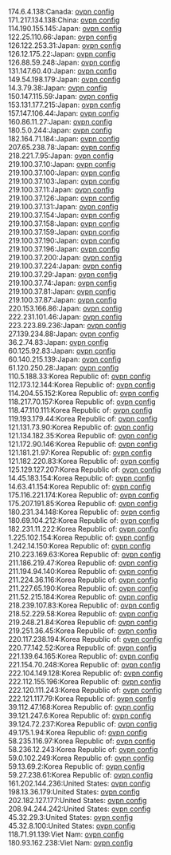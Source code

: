 174.6.4.138:Canada: [ovpn config](vpn/174_6_4_138.ovpn)  
171.217.134.138:China: [ovpn config](vpn/171_217_134_138.ovpn)  
114.190.155.145:Japan: [ovpn config](vpn/114_190_155_145.ovpn)  
122.25.110.66:Japan: [ovpn config](vpn/122_25_110_66.ovpn)  
126.122.253.31:Japan: [ovpn config](vpn/126_122_253_31.ovpn)  
126.12.175.22:Japan: [ovpn config](vpn/126_12_175_22.ovpn)  
126.88.59.248:Japan: [ovpn config](vpn/126_88_59_248.ovpn)  
131.147.60.40:Japan: [ovpn config](vpn/131_147_60_40.ovpn)  
149.54.198.179:Japan: [ovpn config](vpn/149_54_198_179.ovpn)  
14.3.79.38:Japan: [ovpn config](vpn/14_3_79_38.ovpn)  
150.147.115.59:Japan: [ovpn config](vpn/150_147_115_59.ovpn)  
153.131.177.215:Japan: [ovpn config](vpn/153_131_177_215.ovpn)  
157.147.106.44:Japan: [ovpn config](vpn/157_147_106_44.ovpn)  
160.86.11.27:Japan: [ovpn config](vpn/160_86_11_27.ovpn)  
180.5.0.244:Japan: [ovpn config](vpn/180_5_0_244.ovpn)  
182.164.71.184:Japan: [ovpn config](vpn/182_164_71_184.ovpn)  
207.65.238.78:Japan: [ovpn config](vpn/207_65_238_78.ovpn)  
218.221.7.95:Japan: [ovpn config](vpn/218_221_7_95.ovpn)  
219.100.37.10:Japan: [ovpn config](vpn/219_100_37_10.ovpn)  
219.100.37.100:Japan: [ovpn config](vpn/219_100_37_100.ovpn)  
219.100.37.103:Japan: [ovpn config](vpn/219_100_37_103.ovpn)  
219.100.37.11:Japan: [ovpn config](vpn/219_100_37_11.ovpn)  
219.100.37.126:Japan: [ovpn config](vpn/219_100_37_126.ovpn)  
219.100.37.131:Japan: [ovpn config](vpn/219_100_37_131.ovpn)  
219.100.37.154:Japan: [ovpn config](vpn/219_100_37_154.ovpn)  
219.100.37.158:Japan: [ovpn config](vpn/219_100_37_158.ovpn)  
219.100.37.159:Japan: [ovpn config](vpn/219_100_37_159.ovpn)  
219.100.37.190:Japan: [ovpn config](vpn/219_100_37_190.ovpn)  
219.100.37.196:Japan: [ovpn config](vpn/219_100_37_196.ovpn)  
219.100.37.200:Japan: [ovpn config](vpn/219_100_37_200.ovpn)  
219.100.37.224:Japan: [ovpn config](vpn/219_100_37_224.ovpn)  
219.100.37.29:Japan: [ovpn config](vpn/219_100_37_29.ovpn)  
219.100.37.74:Japan: [ovpn config](vpn/219_100_37_74.ovpn)  
219.100.37.81:Japan: [ovpn config](vpn/219_100_37_81.ovpn)  
219.100.37.87:Japan: [ovpn config](vpn/219_100_37_87.ovpn)  
220.153.166.86:Japan: [ovpn config](vpn/220_153_166_86.ovpn)  
222.231.101.46:Japan: [ovpn config](vpn/222_231_101_46.ovpn)  
223.223.89.236:Japan: [ovpn config](vpn/223_223_89_236.ovpn)  
27.139.234.88:Japan: [ovpn config](vpn/27_139_234_88.ovpn)  
36.2.74.83:Japan: [ovpn config](vpn/36_2_74_83.ovpn)  
60.125.92.83:Japan: [ovpn config](vpn/60_125_92_83.ovpn)  
60.140.215.139:Japan: [ovpn config](vpn/60_140_215_139.ovpn)  
61.120.250.28:Japan: [ovpn config](vpn/61_120_250_28.ovpn)  
110.5.188.33:Korea Republic of: [ovpn config](vpn/110_5_188_33.ovpn)  
112.173.12.144:Korea Republic of: [ovpn config](vpn/112_173_12_144.ovpn)  
114.204.55.152:Korea Republic of: [ovpn config](vpn/114_204_55_152.ovpn)  
118.217.70.157:Korea Republic of: [ovpn config](vpn/118_217_70_157.ovpn)  
118.47.110.111:Korea Republic of: [ovpn config](vpn/118_47_110_111.ovpn)  
119.193.179.44:Korea Republic of: [ovpn config](vpn/119_193_179_44.ovpn)  
121.131.73.90:Korea Republic of: [ovpn config](vpn/121_131_73_90.ovpn)  
121.134.182.35:Korea Republic of: [ovpn config](vpn/121_134_182_35.ovpn)  
121.172.90.146:Korea Republic of: [ovpn config](vpn/121_172_90_146.ovpn)  
121.181.21.97:Korea Republic of: [ovpn config](vpn/121_181_21_97.ovpn)  
121.182.220.83:Korea Republic of: [ovpn config](vpn/121_182_220_83.ovpn)  
125.129.127.207:Korea Republic of: [ovpn config](vpn/125_129_127_207.ovpn)  
14.45.183.154:Korea Republic of: [ovpn config](vpn/14_45_183_154.ovpn)  
14.63.41.154:Korea Republic of: [ovpn config](vpn/14_63_41_154.ovpn)  
175.116.221.174:Korea Republic of: [ovpn config](vpn/175_116_221_174.ovpn)  
175.207.191.85:Korea Republic of: [ovpn config](vpn/175_207_191_85.ovpn)  
180.231.34.148:Korea Republic of: [ovpn config](vpn/180_231_34_148.ovpn)  
180.69.104.212:Korea Republic of: [ovpn config](vpn/180_69_104_212.ovpn)  
182.231.11.222:Korea Republic of: [ovpn config](vpn/182_231_11_222.ovpn)  
1.225.102.154:Korea Republic of: [ovpn config](vpn/1_225_102_154.ovpn)  
1.242.14.150:Korea Republic of: [ovpn config](vpn/1_242_14_150.ovpn)  
210.223.169.63:Korea Republic of: [ovpn config](vpn/210_223_169_63.ovpn)  
211.186.219.47:Korea Republic of: [ovpn config](vpn/211_186_219_47.ovpn)  
211.194.94.140:Korea Republic of: [ovpn config](vpn/211_194_94_140.ovpn)  
211.224.36.116:Korea Republic of: [ovpn config](vpn/211_224_36_116.ovpn)  
211.227.65.190:Korea Republic of: [ovpn config](vpn/211_227_65_190.ovpn)  
211.52.215.184:Korea Republic of: [ovpn config](vpn/211_52_215_184.ovpn)  
218.239.107.83:Korea Republic of: [ovpn config](vpn/218_239_107_83.ovpn)  
218.52.229.58:Korea Republic of: [ovpn config](vpn/218_52_229_58.ovpn)  
219.248.21.84:Korea Republic of: [ovpn config](vpn/219_248_21_84.ovpn)  
219.251.36.45:Korea Republic of: [ovpn config](vpn/219_251_36_45.ovpn)  
220.117.238.194:Korea Republic of: [ovpn config](vpn/220_117_238_194.ovpn)  
220.77.142.52:Korea Republic of: [ovpn config](vpn/220_77_142_52.ovpn)  
221.139.64.165:Korea Republic of: [ovpn config](vpn/221_139_64_165.ovpn)  
221.154.70.248:Korea Republic of: [ovpn config](vpn/221_154_70_248.ovpn)  
222.104.149.128:Korea Republic of: [ovpn config](vpn/222_104_149_128.ovpn)  
222.112.155.196:Korea Republic of: [ovpn config](vpn/222_112_155_196.ovpn)  
222.120.111.243:Korea Republic of: [ovpn config](vpn/222_120_111_243.ovpn)  
222.121.117.79:Korea Republic of: [ovpn config](vpn/222_121_117_79.ovpn)  
39.112.47.168:Korea Republic of: [ovpn config](vpn/39_112_47_168.ovpn)  
39.121.247.6:Korea Republic of: [ovpn config](vpn/39_121_247_6.ovpn)  
39.124.72.237:Korea Republic of: [ovpn config](vpn/39_124_72_237.ovpn)  
49.175.1.94:Korea Republic of: [ovpn config](vpn/49_175_1_94.ovpn)  
58.235.116.97:Korea Republic of: [ovpn config](vpn/58_235_116_97.ovpn)  
58.236.12.243:Korea Republic of: [ovpn config](vpn/58_236_12_243.ovpn)  
59.0.102.249:Korea Republic of: [ovpn config](vpn/59_0_102_249.ovpn)  
59.13.69.2:Korea Republic of: [ovpn config](vpn/59_13_69_2.ovpn)  
59.27.238.61:Korea Republic of: [ovpn config](vpn/59_27_238_61.ovpn)  
161.202.144.236:United States: [ovpn config](vpn/161_202_144_236.ovpn)  
198.13.36.179:United States: [ovpn config](vpn/198_13_36_179.ovpn)  
202.182.127.177:United States: [ovpn config](vpn/202_182_127_177.ovpn)  
208.94.244.242:United States: [ovpn config](vpn/208_94_244_242.ovpn)  
45.32.29.3:United States: [ovpn config](vpn/45_32_29_3.ovpn)  
45.32.8.100:United States: [ovpn config](vpn/45_32_8_100.ovpn)  
118.71.91.139:Viet Nam: [ovpn config](vpn/118_71_91_139.ovpn)  
180.93.162.238:Viet Nam: [ovpn config](vpn/180_93_162_238.ovpn)  
